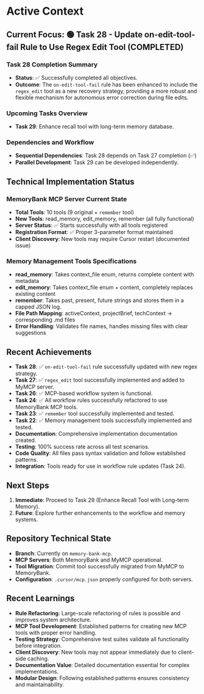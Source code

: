 # Active Context

## Current Focus: 🟢 Task 28 - Update on-edit-tool-fail Rule to Use Regex Edit Tool (COMPLETED)

### Task 28 Completion Summary
- **Status**: ✅ Successfully completed all objectives.
- **Outcome**: The `on-edit-tool-fail` rule has been enhanced to include the `regex_edit` tool as a new recovery strategy, providing a more robust and flexible mechanism for autonomous error correction during file edits.

### Upcoming Tasks Overview
- **Task 29**: Enhance recall tool with long-term memory database.

### Dependencies and Workflow
- **Sequential Dependencies**: Task 28 depends on Task 27 completion (✅)
- **Parallel Development**: Task 29 can be developed independently.

## Technical Implementation Status

### MemoryBank MCP Server Current State
- **Total Tools**: 10 tools (9 original + `remember` tool)
- **New Tools**: read_memory, edit_memory, remember (all fully functional)
- **Server Status**: ✅ Starts successfully with all tools registered
- **Registration Format**: ✅ Proper 3-parameter format maintained
- **Client Discovery**: New tools may require Cursor restart (documented issue)

### Memory Management Tools Specifications
- **read_memory**: Takes context_file enum, returns complete content with metadata
- **edit_memory**: Takes context_file enum + content, completely replaces existing content
- **remember**: Takes past, present, future strings and stores them in a capped JSON log.
- **File Path Mapping**: activeContext, projectBrief, techContext → corresponding .md files
- **Error Handling**: Validates file names, handles missing files with clear suggestions

## Recent Achievements
- **Task 28**: ✅ `on-edit-tool-fail` rule successfully updated with new regex strategy.
- **Task 27**: ✅ `regex_edit` tool successfully implemented and added to MyMCP server.
- **Task 26**: ✅ MCP-based workflow system is functional.
- **Task 24**: ✅ All workflow rules successfully refactored to use MemoryBank MCP tools.
- **Task 23**: ✅ `remember` tool successfully implemented and tested.
- **Task 22**: ✅ Memory management tools successfully implemented and tested.
- **Documentation**: Comprehensive implementation documentation created.
- **Testing**: 100% success rate across all test scenarios.
- **Code Quality**: All files pass syntax validation and follow established patterns.
- **Integration**: Tools ready for use in workflow rule updates (Task 24).

## Next Steps
1. **Immediate**: Proceed to Task 29 (Enhance Recall Tool with Long-term Memory).
2. **Future**: Explore further enhancements to the workflow and memory systems.

## Repository Technical State
- **Branch**: Currently on `memory-bank-mcp`.
- **MCP Servers**: Both MemoryBank and MyMCP operational.
- **Tool Migration**: Commit tool successfully migrated from MyMCP to MemoryBank.
- **Configuration**: `.cursor/mcp.json` properly configured for both servers.

## Recent Learnings
- **Rule Refactoring**: Large-scale refactoring of rules is possible and improves system architecture.
- **MCP Tool Development**: Established patterns for creating new MCP tools with proper error handling.
- **Testing Strategy**: Comprehensive test suites validate all functionality before integration.
- **Client Discovery**: New tools may not appear immediately due to client-side caching.
- **Documentation Value**: Detailed documentation essential for complex implementations.
- **Modular Design**: Following established patterns ensures consistency and maintainability.